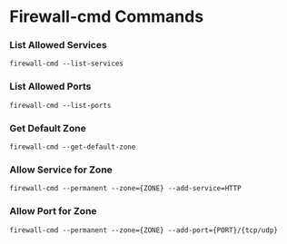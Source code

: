 # Firewall-cmd Commands

### List Allowed Services
`firewall-cmd --list-services`

### List Allowed Ports
`firewall-cmd --list-ports`

### Get Default Zone
`firewall-cmd --get-default-zone`

### Allow Service for Zone
`firewall-cmd --permanent --zone={ZONE} --add-service=HTTP`

### Allow Port for Zone
`firewall-cmd --permanent --zone={ZONE} --add-port={PORT}/{tcp/udp}`

